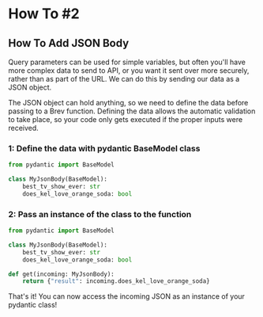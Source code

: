 # How To #2
## How To Add JSON Body

Query parameters can be used for simple variables, but often you'll have more complex data to send to API, or you want it sent over more securely, rather than as part of the URL. We can do this by sending our data as a JSON object. 

The JSON object can hold anything, so we need to define the data before passing to a Brev function. Defining the data allows the automatic validation to take place, so your code only gets executed if the proper inputs were received.

### 1: Define the data with pydantic BaseModel class
```python
from pydantic import BaseModel

class MyJsonBody(BaseModel):
    best_tv_show_ever: str
    does_kel_love_orange_soda: bool
```


### 2: Pass an instance of the class to the function
```python  hl_lines="8"
from pydantic import BaseModel

class MyJsonBody(BaseModel):
    best_tv_show_ever: str
    does_kel_love_orange_soda: bool

def get(incoming: MyJsonBody):
    return {"result": incoming.does_kel_love_orange_soda}
```

That's it! You can now access the incoming JSON as an instance of your pydantic class!
